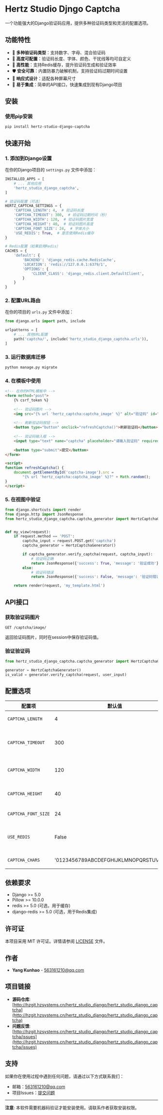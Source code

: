 # Hertz Studio Djngo Captcha

一个功能强大的Django验证码应用，提供多种验证码类型和灵活的配置选项。

## 功能特性

- 🎨 **多种验证码类型**：支持数字、字母、混合验证码
- 🔧 **高度可配置**：验证码长度、字体、颜色、干扰线等均可自定义
- 🚀 **高性能**：支持Redis缓存，提升验证码生成和验证效率
- 🛡️ **安全可靠**：内置防暴力破解机制，支持验证码过期时间设置
- 📱 **响应式设计**：适配各种屏幕尺寸
- 🔌 **易于集成**：简单的API接口，快速集成到现有Django项目

## 安装

### 使用pip安装

```bash
pip install hertz-studio-django-captcha
```
## 快速开始

### 1. 添加到Django设置

在你的Django项目的 `settings.py` 文件中添加：

```python
INSTALLED_APPS = [
    # ... 其他应用
    'hertz_studio_django_captcha',
]

# 验证码配置（可选）
HERTZ_CAPTCHA_SETTINGS = {
    'CAPTCHA_LENGTH': 4,  # 验证码长度
    'CAPTCHA_TIMEOUT': 300,  # 验证码过期时间（秒）
    'CAPTCHA_WIDTH': 120,  # 验证码图片宽度
    'CAPTCHA_HEIGHT': 40,  # 验证码图片高度
    'CAPTCHA_FONT_SIZE': 24,  # 字体大小
    'USE_REDIS': True,  # 是否使用Redis缓存
}

# Redis配置（如果启用Redis）
CACHES = {
    'default': {
        'BACKEND': 'django_redis.cache.RedisCache',
        'LOCATION': 'redis://127.0.0.1:6379/1',
        'OPTIONS': {
            'CLIENT_CLASS': 'django_redis.client.DefaultClient',
        }
    }
}
```

### 2. 配置URL路由

在你的项目的 `urls.py` 文件中添加：

```python
from django.urls import path, include

urlpatterns = [
    # ... 其他URL配置
    path('captcha/', include('hertz_studio_django_captcha.urls')),
]
```

### 3. 运行数据库迁移

```bash
python manage.py migrate
```

### 4. 在模板中使用

```html
<!-- 在你的HTML模板中 -->
<form method="post">
    {% csrf_token %}
    
    <!-- 验证码图片 -->
    <img src="{% url 'hertz_captcha:captcha_image' %}" alt="验证码" id="captcha-image">
    
    <!-- 刷新验证码按钮 -->
    <button type="button" onclick="refreshCaptcha()">刷新验证码</button>
    
    <!-- 验证码输入框 -->
    <input type="text" name="captcha" placeholder="请输入验证码" required>
    
    <button type="submit">提交</button>
</form>

<script>
function refreshCaptcha() {
    document.getElementById('captcha-image').src = 
        "{% url 'hertz_captcha:captcha_image' %}?" + Math.random();
}
</script>
```

### 5. 在视图中验证

```python
from django.shortcuts import render
from django.http import JsonResponse
from hertz_studio_django_captcha.captcha_generator import HertzCaptchaGenerator


def my_view(request):
    if request.method == 'POST':
        captcha_input = request.POST.get('captcha')
        captcha_generator = HertzCaptchaGenerator()

        if captcha_generator.verify_captcha(request, captcha_input):
            # 验证码正确
            return JsonResponse({'success': True, 'message': '验证成功'})
        else:
            # 验证码错误
            return JsonResponse({'success': False, 'message': '验证码错误'})

    return render(request, 'my_template.html')
```

## API接口

### 获取验证码图片

```
GET /captcha/image/
```

返回验证码图片，同时在session中保存验证码值。

### 验证验证码

```python
from hertz_studio_django_captcha.captcha_generator import HertzCaptchaGenerator

generator = HertzCaptchaGenerator()
is_valid = generator.verify_captcha(request, user_input)
```

## 配置选项

| 配置项 | 默认值 | 说明 |
|--------|--------|------|
| `CAPTCHA_LENGTH` | 4 | 验证码长度 |
| `CAPTCHA_TIMEOUT` | 300 | 验证码过期时间（秒） |
| `CAPTCHA_WIDTH` | 120 | 验证码图片宽度 |
| `CAPTCHA_HEIGHT` | 40 | 验证码图片高度 |
| `CAPTCHA_FONT_SIZE` | 24 | 字体大小 |
| `USE_REDIS` | False | 是否使用Redis缓存 |
| `CAPTCHA_CHARS` | '0123456789ABCDEFGHIJKLMNOPQRSTUVWXYZ' | 验证码字符集 |

## 依赖要求

- Django >= 5.0
- Pillow >= 10.0.0
- redis >= 5.0 (可选，用于缓存)
- django-redis >= 5.0 (可选，用于Redis集成)

## 许可证

本项目采用 MIT 许可证。详情请参阅 [LICENSE](LICENSE) 文件。

## 作者

- **Yang Kunhao** - [563161210@qq.com](mailto:563161210@qq.com)

## 项目链接

- **源码仓库**: [http://hzgit.hzsystems.cn/hertz_studio_django/hertz_studio_django_captcha](http://hzgit.hzsystems.cn/hertz_studio_django/hertz_studio_django_captcha)
- **问题反馈**: [http://hzgit.hzsystems.cn/hertz_studio_django/hertz_studio_django_captcha/issues](http://hzgit.hzsystems.cn/hertz_studio_django/hertz_studio_django_captcha/issues)

## 支持

如果你在使用过程中遇到任何问题，请通过以下方式联系我们：

- 邮箱：563161210@qq.com
- 项目Issues：[提交问题](http://hzgit.hzsystems.cn/hertz_studio_django/hertz_studio_django_captcha/issues)

---

**注意**: 本软件需要机器码验证才能安装使用。请联系作者获取安装权限。